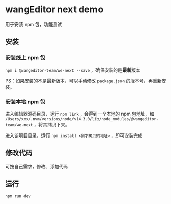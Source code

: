# wangEditor next demo

用于安装 npm 包，功能测试

## 安装

### 安装线上 npm 包

`npm i @wangeditor-team/we-next --save` ，确保安装的是**最新**版本

PS：如果安装的不是最新版本，可以手动修改 `package.json` 的版本号，再重新安装。

### 安装本地 npm 包

进入编辑器源码目录，运行 `npm link` ，会得到一个本地的 npm 包地址，如 `/Users/xxx/.nvm/versions/node/v14.3.0/lib/node_modules/@wangeditor-team/we-next` ，将其拷贝下来。

进入该项目目录，运行 `npm install <刚才拷贝的地址>` ，即可安装完成

## 修改代码

可按自己需求，修改、添加代码

## 运行

`npm run dev`
